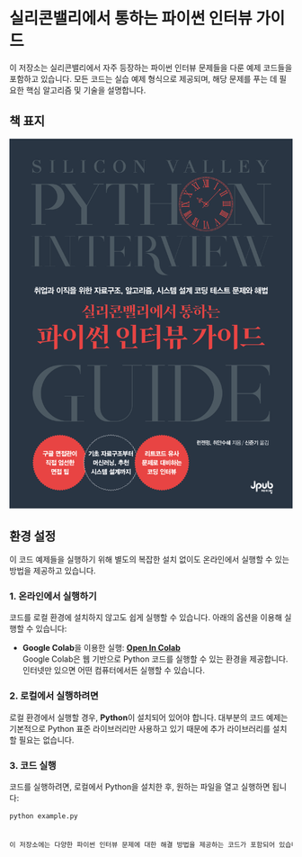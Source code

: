 # 실리콘밸리에서 통하는 파이썬 인터뷰 가이드

이 저장소는 실리콘밸리에서 자주 등장하는 파이썬 인터뷰 문제들을 다룬 예제 코드들을 포함하고 있습니다. 모든 코드는 실습 예제 형식으로 제공되며, 해당 문제를 푸는 데 필요한 핵심 알고리즘 및 기술을 설명합니다.

## 책 표지
![책 표지](cover.jpg)

## 환경 설정

이 코드 예제들을 실행하기 위해 별도의 복잡한 설치 없이도 온라인에서 실행할 수 있는 방법을 제공하고 있습니다.

### 1. 온라인에서 실행하기
코드를 로컬 환경에 설치하지 않고도 쉽게 실행할 수 있습니다. 아래의 옵션을 이용해 실행할 수 있습니다:

- **Google Colab**을 이용한 실행:
  [**Open In Colab**](https://colab.research.google.com)  
  Google Colab은 웹 기반으로 Python 코드를 실행할 수 있는 환경을 제공합니다. 인터넷만 있으면 어떤 컴퓨터에서든 실행할 수 있습니다.  

### 2. 로컬에서 실행하려면
로컬 환경에서 실행할 경우, **Python**이 설치되어 있어야 합니다. 대부분의 코드 예제는 기본적으로 Python 표준 라이브러리만 사용하고 있기 때문에 추가 라이브러리를 설치할 필요는 없습니다.

### 3. 코드 실행
코드를 실행하려면, 로컬에서 Python을 설치한 후, 원하는 파일을 열고 실행하면 됩니다:

```bash
python example.py


이 저장소에는 다양한 파이썬 인터뷰 문제에 대한 해결 방법을 제공하는 코드가 포함되어 있습니다. 각 코드는 간단한 설명과 함께 제공되며, 문제를 해결하는 데 필요한 핵심 알고리즘을 다룹니다.

